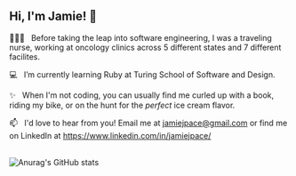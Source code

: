 ## Hi, I'm Jamie!&nbsp;👋

👩🏻‍⚕️&nbsp; &nbsp;Before taking the leap into software engineering, I was a traveling nurse, working at oncology clinics across 5 different states and 7 different facilites.

💻&nbsp; &nbsp;I’m currently learning Ruby at Turing School of Software and Design.

✨&nbsp; &nbsp;When I'm not coding, you can usually find me curled up with a book, riding my bike, or on the hunt for the *perfect* ice cream flavor. 

📫&nbsp; &nbsp;I'd love to hear from you! Email me at jamiejpace@gmail.com or find me on LinkedIn at https://www.linkedin.com/in/jamiejpace/<br><br>

![Anurag's GitHub stats](https://github-readme-stats.vercel.app/api?username=jamiejpace&show_icons=true&theme=outrun)


<!---
jamiejpace/jamiejpace is a ✨ special ✨ repository because its `README.md` (this file) appears on your GitHub profile.
You can click the Preview link to take a look at your changes.
--->
